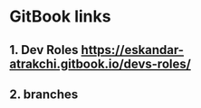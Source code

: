 # GitBook links 

## 1. Dev Roles https://eskandar-atrakchi.gitbook.io/devs-roles/

## 2. branches 
